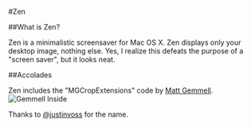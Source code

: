 #Zen

##What is Zen?

Zen is a minimalistic screensaver for Mac OS X. Zen displays only your desktop image, nothing else. Yes, I realize this defeats the purpose of a "screen saver", but it looks neat.

##Accolades

Zen includes the "MGCropExtensions" code by [Matt Gemmell](http://mattgemmell.com/).
![Gemmell Inside](http://mattgemmell.com/images/gemmell_inside_wide_small.png)

Thanks to [@justinvoss](https://twitter.com/#!/justinvoss) for the name.
